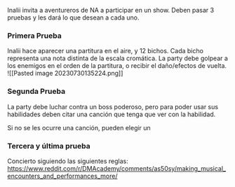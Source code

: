 Inalii invita a aventureros de NA a participar en un show. Deben pasar 3 pruebas y les dará lo que desean a cada uno.

### Primera Prueba
Inalii hace aparecer una partitura en el aire, y 12 bichos. Cada bicho representa una nota distinta de la escala cromática. La party debe golpear a los enemigos en el orden de la partitura, o recibir el daño/efectos de vuelta.
![[Pasted image 20230730135224.png]]
### Segunda Prueba
La party debe luchar contra un boss poderoso, pero para poder usar sus habilidades deben citar una canción que tenga que ver con la habilidad.

Si no se les ocurre una canción, pueden elegir un 
### Tercera y última prueba
Concierto siguiendo las siguientes reglas: https://www.reddit.com/r/DMAcademy/comments/as50sy/making_musical_encounters_and_performances_more/

